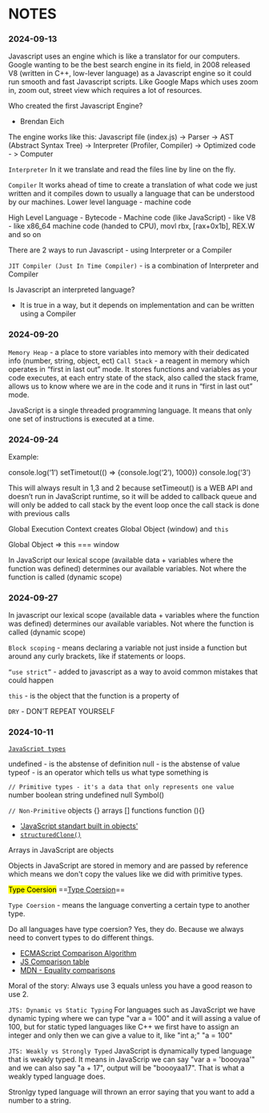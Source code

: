 # NOTES

### 2024-09-13

Javascript uses an engine which is like a translator for our computers.
Google wanting to be the best search engine in its field, in 2008 released V8 (written in C++, low-lever language) as a Javascript engine so it could run smooth and fast Javascript scripts. Like Google Maps which uses zoom in, zoom out, street view which requires a lot of resources.

Who created the first Javascript Engine?

- Brendan Eich

The engine works like this:
Javascript file (index.js) -> Parser -> AST (Abstract Syntax Tree) -> Interpreter (Profiler, Compiler) -> Optimized code - > Computer

`Interpreter`
In it we translate and read the files line by line on the fly.

`Compiler`
It works ahead of time to create a translation of what code we just written and it compiles down to usually a language that can be understood by our machines.
Lower level language - machine code

High Level Language - Bytecode - Machine code
(like JavaScript) - like V8 - like x86_64 machine code (handed to CPU), movl rbx, [rax+0x1b], REX.W and so on

There are 2 ways to run Javascript - using Interpreter or a Compiler

`JIT Compiler (Just In Time Compiler)` - is a combination of Interpreter and Compiler

Is Javascript an interpreted language?

- It is true in a way, but it depends on implementation and can be written using a Compiler

### 2024-09-20

`Memory Heap` - a place to store variables into memory with their dedicated info (number, string, object, ect)
`Call Stack` - a reagent in memory which operates in “first in last out” mode. It stores functions and variables as your code executes, at each entry state of the stack, also called the stack frame, allows us to know where we are in the code and it runs in “first in last out” mode.

JavaScript is a single threaded programming language. It means that only one set of instructions is executed at a time.

### 2024-09-24

Example:

console.log(‘1’)
setTimetout(() => {console.log(‘2’), 1000})
console.log(‘3’)

This will always result in 1,3 and 2 because setTimeout() is a WEB API and doesn’t run in JavaScript runtime, so it will be added to callback queue and will only be added to call stack by the event loop once the call stack is done with previous calls

Global Execution Context creates Global Object (window) and `this`

Global Object => this === window

In JavaScript our lexical scope (available data + variables where the function was defined) determines our available variables. Not where the function is called (dynamic scope)

### 2024-09-27

In javascript our lexical scope (available data + variables where the function was defined) determines our available variables. Not where the function is called (dynamic scope)

`Block scoping` - means declaring a variable not just inside a function but around any curly brackets, like if statements or loops.

`“use strict”` - added to javascript as a way to avoid common mistakes that could happen

`this` - is the object that the function is a property of

`DRY` - DON’T REPEAT YOURSELF

### 2024-10-11

[`JavaScript types`](https://developer.mozilla.org/en-US/docs/Web/JavaScript/Data_structures)

undefined - is the abstense of definition
null - is the abstense of value
typeof - is an operator which tells us what type something is

`// Primitive types - it's a data that only represents one value`
number
boolean
string
undefined
null
Symbol()

`// Non-Primitive`
objects {}
arrays []
functions function (){}

- ['JavaScript standart built in objects'](https://developer.mozilla.org/en-US/docs/Web/JavaScript/Reference/Global_Objects)
- [`structuredClone()`](https://web.dev/articles/structured-clone)

Arrays in JavaScript are objects

Objects in JavaScript are stored in memory and are passed by reference which means we don't copy the values like we did with primitive types.

<mark>Type Coersion</mark>
==[Type Coersion](https://developer.mozilla.org/en-US/docs/Glossary/Type_coercion)==

`Type Coersion` - means the language converting a certain type to another type.

Do all languages have type coersion? Yes, they do. Because we always need to convert types to do different things.

- [ECMAScript Comparison Algorithm](https://262.ecma-international.org/5.1/#sec-11.9.3)
- [JS Comparison table](https://dorey.github.io/JavaScript-Equality-Table/)
- [MDN - Equality comparisons](https://developer.mozilla.org/en-US/docs/Web/JavaScript/Equality_comparisons_and_sameness)

Moral of the story:
Always use 3 equals unless you have a good reason to use 2.

`JTS: Dynamic vs Static Typing`
For languages such as JavaScript we have dynamic typing where we can type "var a = 100" and it will assing a value of 100, but for static typed languages like C++ we first have to assign an integer and only then we can give a value to it, like "int a;" "a = 100"

`JTS: Weakly vs Strongly Typed`
JavaScript is dynamically typed language that is weakly typed. It means in JavaScrip we can say "var a = 'boooyaa'" and we can also say "a + 17", output will be "boooyaa17". That is what a weakly typed language does.

Stronlgy typed language will thrown an error saying that you want to add a number to a string.
